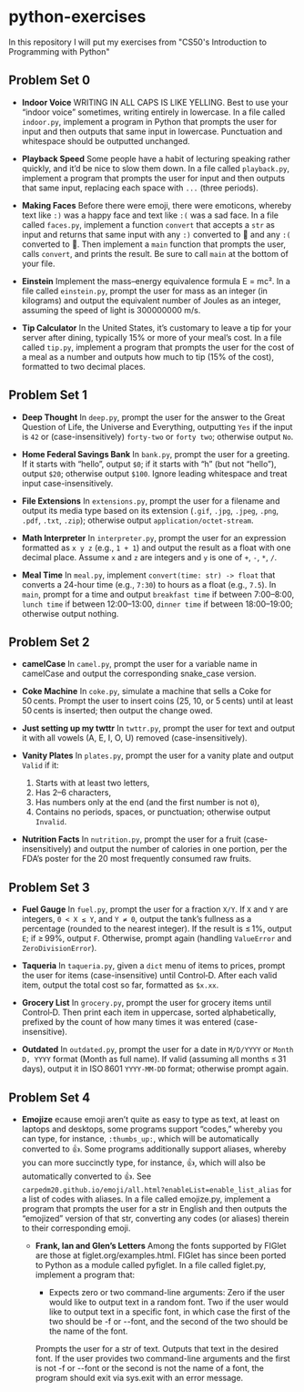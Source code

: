 # python-exercises

In this repository I will put my exercises from "CS50's Introduction to Programming with Python"

## Problem Set 0

* **Indoor Voice**
  WRITING IN ALL CAPS IS LIKE YELLING. Best to use your “indoor voice” sometimes, writing entirely in lowercase.
  In a file called `indoor.py`, implement a program in Python that prompts the user for input and then outputs that same input in lowercase. Punctuation and whitespace should be outputted unchanged.

* **Playback Speed**
  Some people have a habit of lecturing speaking rather quickly, and it’d be nice to slow them down.
  In a file called `playback.py`, implement a program that prompts the user for input and then outputs that same input, replacing each space with `...` (three periods).

* **Making Faces**
  Before there were emoji, there were emoticons, whereby text like `:)` was a happy face and text like `:(` was a sad face.
  In a file called `faces.py`, implement a function `convert` that accepts a `str` as input and returns that same input with any `:)` converted to 🙂 and any `:(` converted to 🙁. Then implement a `main` function that prompts the user, calls `convert`, and prints the result. Be sure to call `main` at the bottom of your file.

* **Einstein**
  Implement the mass–energy equivalence formula E = mc².
  In a file called `einstein.py`, prompt the user for mass as an integer (in kilograms) and output the equivalent number of Joules as an integer, assuming the speed of light is 300000000 m/s.

* **Tip Calculator**
  In the United States, it’s customary to leave a tip for your server after dining, typically 15% or more of your meal’s cost.
  In a file called `tip.py`, implement a program that prompts the user for the cost of a meal as a number and outputs how much to tip (15% of the cost), formatted to two decimal places.

## Problem Set 1

* **Deep Thought**
  In `deep.py`, prompt the user for the answer to the Great Question of Life, the Universe and Everything, outputting `Yes` if the input is `42` or (case-insensitively) `forty-two` or `forty two`; otherwise output `No`.

* **Home Federal Savings Bank**
  In `bank.py`, prompt the user for a greeting. If it starts with “hello”, output `$0`; if it starts with “h” (but not “hello”), output `$20`; otherwise output `$100`. Ignore leading whitespace and treat input case-insensitively.

* **File Extensions**
  In `extensions.py`, prompt the user for a filename and output its media type based on its extension (`.gif`, `.jpg`, `.jpeg`, `.png`, `.pdf`, `.txt`, `.zip`); otherwise output `application/octet-stream`.

* **Math Interpreter**
  In `interpreter.py`, prompt the user for an expression formatted as `x y z` (e.g., `1 + 1`) and output the result as a float with one decimal place. Assume `x` and `z` are integers and `y` is one of `+`, `-`, `*`, `/`.

* **Meal Time**
  In `meal.py`, implement `convert(time: str) -> float` that converts a 24-hour time (e.g., `7:30`) to hours as a float (e.g., `7.5`). In `main`, prompt for a time and output `breakfast time` if between 7:00–8:00, `lunch time` if between 12:00–13:00, `dinner time` if between 18:00–19:00; otherwise output nothing.

## Problem Set 2

* **camelCase**
  In `camel.py`, prompt the user for a variable name in camelCase and output the corresponding snake\_case version.

* **Coke Machine**
  In `coke.py`, simulate a machine that sells a Coke for 50 cents. Prompt the user to insert coins (25, 10, or 5 cents) until at least 50 cents is inserted; then output the change owed.

* **Just setting up my twttr**
  In `twttr.py`, prompt the user for text and output it with all vowels (A, E, I, O, U) removed (case-insensitively).

* **Vanity Plates**
  In `plates.py`, prompt the user for a vanity plate and output `Valid` if it:

  1. Starts with at least two letters,
  2. Has 2–6 characters,
  3. Has numbers only at the end (and the first number is not `0`),
  4. Contains no periods, spaces, or punctuation;
     otherwise output `Invalid`.

* **Nutrition Facts**
  In `nutrition.py`, prompt the user for a fruit (case-insensitively) and output the number of calories in one portion, per the FDA’s poster for the 20 most frequently consumed raw fruits.

## Problem Set 3

* **Fuel Gauge**
  In `fuel.py`, prompt the user for a fraction `X/Y`. If `X` and `Y` are integers, `0 < X ≤ Y`, and `Y ≠ 0`, output the tank’s fullness as a percentage (rounded to the nearest integer). If the result is ≤ 1%, output `E`; if ≥ 99%, output `F`. Otherwise, prompt again (handling `ValueError` and `ZeroDivisionError`).

* **Taqueria**
  In `taqueria.py`, given a `dict` menu of items to prices, prompt the user for items (case-insensitive) until Control‑D. After each valid item, output the total cost so far, formatted as `$x.xx`.

* **Grocery List**
  In `grocery.py`, prompt the user for grocery items until Control‑D. Then print each item in uppercase, sorted alphabetically, prefixed by the count of how many times it was entered (case-insensitive).

* **Outdated**
  In `outdated.py`, prompt the user for a date in `M/D/YYYY` or `Month D, YYYY` format (Month as full name). If valid (assuming all months ≤ 31 days), output it in ISO 8601 `YYYY-MM-DD` format; otherwise prompt again.

## Problem Set 4
* **Emojize** ecause emoji aren’t quite as easy to type as text, at least on laptops and desktops, some programs support 
“codes,” whereby you can type, for instance, `:thumbs_up:`, which will be automatically converted to 👍. Some programs 
additionally support aliases, whereby you can more succinctly type, for instance, :thumbsup:, which will also be automatically 
converted to 👍. See `carpedm20.github.io/emoji/all.html?enableList=enable_list_alias` for a list of codes with aliases. 
In a file called emojize.py, implement a program that prompts the user for a str in English and then outputs the “emojized” 
version of that str, converting any codes (or aliases) therein to their corresponding emoji.
  * **Frank, Ian and Glen’s Letters** Among the fonts supported by FIGlet are those at figlet.org/examples.html.
  FIGlet has since been ported to Python as a module called pyfiglet.
  In a file called figlet.py, implement a program that:
      - Expects zero or two command-line arguments:
          Zero if the user would like to output text in a random font.
          Two if the user would like to output text in a specific font, in which case the first of the two should be -f or --font, and the second of the two should be the name of the font.

    Prompts the user for a str of text.
  Outputs that text in the desired font.
    If the user provides two command-line arguments and the first is not -f or --font or the second is not the name of a font, the program should exit via sys.exit with an error message.